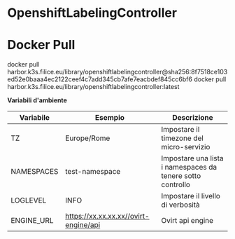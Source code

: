 # OpenshiftLabelingController


# Docker Pull
docker pull harbor.k3s.filice.eu/library/openshiftlabelingcontroller@sha256:8f7518ce103ed52e0baaa4ec2122ceef4c7add345cb7afe7eacbdef845cc6bf6
docker pull harbor.k3s.filice.eu/library/openshiftlabelingcontroller:latest

**Variabili d'ambiente**

|Variabile      |Esempio                  |Descrizione                                                                   |
|---------------|-------------------------|------------------------------------------------------------------------------|
|TZ             |Europe/Rome              |Impostare il timezone del micro\-servizio                                     |
|NAMESPACES     |test\-namespace          |Impostare una lista i namespaces da tenere sotto controllo                    |
|LOGLEVEL       |INFO                     |Impostare il livello di verbosità                                             |
|ENGINE_URL     |https://xx.xx.xx.xx//ovirt-engine/api| Ovirt api engine                                                 |
